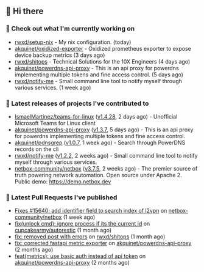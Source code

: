 ## 👋 Hi there

### 👷 Check out what I'm currently working on


- [rwxd/setup-nix](https://github.com/rwxd/setup-nix) - My nix configuration. (today)
- [akquinet/oxidized-exporter](https://github.com/akquinet/oxidized-exporter) - Oxidized prometheus exporter to expose device backup metrics (3 days ago)
- [rwxd/shitops](https://github.com/rwxd/shitops) - Technical Solutions for the 10X Engineers (4 days ago)
- [akquinet/powerdns-api-proxy](https://github.com/akquinet/powerdns-api-proxy) - This is an api proxy for powerdns implementing multiple tokens and fine access control. (5 days ago)
- [rwxd/notify-me](https://github.com/rwxd/notify-me) - Small command line tool to notify myself through various services. (1 week ago)

### 🔭 Latest releases of projects I've contributed to


- [IsmaelMartinez/teams-for-linux](https://github.com/IsmaelMartinez/teams-for-linux) ([v1.4.28](https://github.com/IsmaelMartinez/teams-for-linux/releases/tag/v1.4.28), 2 days ago) - Unofficial Microsoft Teams for Linux client
- [akquinet/powerdns-api-proxy](https://github.com/akquinet/powerdns-api-proxy) ([v1.3.7](https://github.com/akquinet/powerdns-api-proxy/releases/tag/v1.3.7), 5 days ago) - This is an api proxy for powerdns implementing multiple tokens and fine access control.
- [akquinet/pdnsgrep](https://github.com/akquinet/pdnsgrep) ([v1.0.7](https://github.com/akquinet/pdnsgrep/releases/tag/v1.0.7), 1 week ago) - Search through PowerDNS records on the cli
- [rwxd/notify-me](https://github.com/rwxd/notify-me) ([v1.2.2](https://github.com/rwxd/notify-me/releases/tag/v1.2.2), 2 weeks ago) - Small command line tool to notify myself through various services.
- [netbox-community/netbox](https://github.com/netbox-community/netbox) ([v3.7.5](https://github.com/netbox-community/netbox/releases/tag/v3.7.5), 2 weeks ago) - The premier source of truth powering network automation. Open source under Apache 2. Public demo: https://demo.netbox.dev

### 🔨 Latest Pull Requests I've published


- [Fixes #15640: add identifier field to search index of l2vpn](https://github.com/netbox-community/netbox/pull/15673) on [netbox-community/netbox](https://github.com/netbox-community/netbox) (1 week ago)
- [fix(unlock cmd): ignore process if its the current id](https://github.com/cupcakearmy/autorestic/pull/360) on [cupcakearmy/autorestic](https://github.com/cupcakearmy/autorestic) (1 month ago)
- [fix: removed post with errors](https://github.com/rwxd/shitops/pull/7) on [rwxd/shitops](https://github.com/rwxd/shitops) (1 month ago)
- [fix: corrected fastapi metric exporter](https://github.com/akquinet/powerdns-api-proxy/pull/37) on [akquinet/powerdns-api-proxy](https://github.com/akquinet/powerdns-api-proxy) (2 months ago)
- [feat(metrics): use basic auth instead of api token](https://github.com/akquinet/powerdns-api-proxy/pull/36) on [akquinet/powerdns-api-proxy](https://github.com/akquinet/powerdns-api-proxy) (2 months ago)
